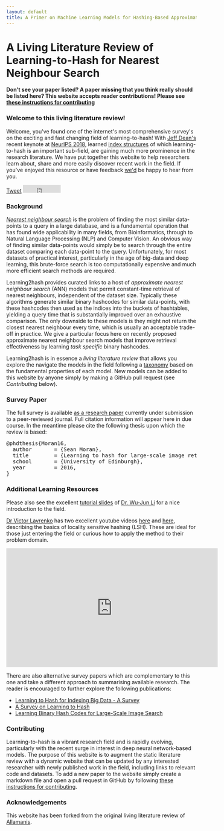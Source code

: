 ```yaml
---
layout: default
title: A Primer on Machine Learning Models for Hashing-Based Approximate Nearevst Neighbour Search
---
```

<div id="fb-root"></div>
<script async defer crossorigin="anonymous" src="https://connect.facebook.net/en_GB/sdk.js#xfbml=1&version=v3.3"></script>

# A Living Literature Review of Learning-to-Hash for Nearest Neighbour Search

**Don't see your paper listed? A paper missing that you think really should be listed here? This website accepts reader contributions! Please see [these instructions for contributing](contributing.html)**

### Welcome to this living literature review!

Welcome, you've found one of the internet's most comprehensive survey's on the exciting and fast changing field of learning-to-hash! With [Jeff Dean's](https://twitter.com/jeffdean/status/1063679694283857920?lang=en) recent keynote at [NeurIPS 2018](https://nips.cc/Conferences/2018), learned [index structures](https://dl.acm.org/citation.cfm?id=3196909) of which learning-to-hash is an important sub-field, are gaining much more prominence in the research literature. We have put together this website to help researchers learn about, share and more easily discover recent work in the field. If you've enjoyed this resource or have feedback [we'd](mailto:sean.j.moran@gmail.com) be happy to hear from you.

<div class="social">
	<span class="twitter">
		<a href="http://twitter.com/share" class="twitter-share-button" data-url="https://twitter.com/share?ref_src=twsrc%5Etfw">Tweet</a>
	</span>
	<span class="Facebook">
		<iframe src="https://www.facebook.com/sharer/sharer.php?u=https%3A%2F%2Fdevelopers.facebook.com%2Fdocs%2Fplugins%2F&amp;src=sdkpreparse" scrolling="no" frameborder="0" style="height: 21px; width: 100px" allowTransparency="true"></iframe>
	</span>
</div>

### Background

*[Nearest neighbour search](https://en.wikipedia.org/wiki/Nearest_neighbor_search)* is the problem of finding the most similar data-points to a query in a large database, and is a fundamental operation that has found wide applicability in many fields, from Bioinformatics, through to Natural Language Processing (NLP) and Computer Vision. An obvious way of finding similar data-points would simply be to search through the entire dataset comparing each data-point to the query. Unfortunately, for most datasets of practical interest, particularly in the age of big-data and deep learning, this brute-force search is too computationally expensive and much more efficient search methods are required.

Learning2hash provides curated links to a host of *approximate nearest neighbour search* (ANN) models that permit constant-time retrieval of nearest neighbours, independent of the dataset size. Typically these algorithms generate similar binary hashcodes for similar data-points, with these hashcodes then used as the indices into the buckets of hashtables, yielding a query time that is substantially improved over an exhaustive comparison. The only downside to these models is they might not return the closest nearest neighbour every time, which is usually an acceptable trade-off in practice. We give a particular focus here on recently proposed approximate nearest neighbour search models that improve retrieval effectiveness by learning *task specific* binary hashcodes.

Learning2hash is in essence a *living literature review* that allows you explore the navigate the models in the field following a [taxonomy](\base-taxonomy) based on the fundamental properties of each model. New models can be added to this website by anyone simply by making a GitHub pull request (see *Contributing* below).

### Survey Paper

The full survey is available [as a research paper](http://seanjmoran.com/pdfs/hashing_review.pdf) currently under submission to a peer-reviewed journal. Full citation information will appear here in due course. In the meantime please cite the following thesis upon which the review is based:

<pre>
@phdthesis{Moran16,
  author       = {Sean Moran}, 
  title        = {Learning to hash for large-scale image retrieval},
  school       = {University of Edinburgh},
  year         = 2016,
}
</pre>

### Additional Learning Resources

Please also see the excellent [tutorial slides](https://cs.nju.edu.cn/lwj/slides/L2H.pdf) of [Dr. Wu-Jun Li](https://cs.nju.edu.cn/lwj/) for a nice introduction to the field.

[Dr Victor Lavrenko](https://www.youtube.com/user/victorlavrenko) has two excellent youtube videos [here](https://www.youtube.com/watch?v=Arni-zkqMBA) and [here](https://www.youtube.com/watch?v=dgH0NP8Qxa8), describing the basics of locality sensitive hashing (LSH). These are ideal for those just entering the field or curious how to apply the method to their problem domain.

<iframe width="560" height="315" src="https://www.youtube.com/embed/Arni-zkqMBA" frameborder="0" allow="accelerometer; autoplay; encrypted-media; gyroscope; picture-in-picture" allowfullscreen></iframe>

There are also alternative survey papers which are complementary to this one and take a different approach to summarising available research. The reader is encouraged to further explore the following publications:

* [Learning to Hash for Indexing Big Data - A Survey](https://arxiv.org/pdf/1509.05472.pdf)
* [A Survey on Learning to Hash](https://arxiv.org/pdf/1606.00185.pdf)
* [Learning Binary Hash Codes for Large-Scale Image Search](http://www.cs.utexas.edu/~grauman/temp/GraumanFergus_Hashing_chapterdraft.pdf)

### Contributing

Learning-to-hash is a vibrant research field and is rapidly evolving, particularly with the recent surge in interest in deep neural network-based models. The purpose of this website is to augment the static literature review with a dynamic website that can be updated by any interested researcher with newly published work in the field, including links to relevant code and datasets. To add a new paper to the website simply create a markdown file and open a pull request in GitHub by following [these instructions for contributing](contributing.html).

### Acknowledgements

This website has been forked from the original living literature review of [Allamanis](https://ml4code.github.io).

